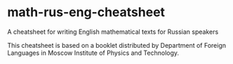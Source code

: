 # math-rus-eng-cheatsheet
A cheatsheet for writing English mathematical texts for Russian speakers

This cheatsheet is based on a booklet distributed by Department of Foreign
Languages in Moscow Institute of Physics and Technology.
